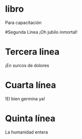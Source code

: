# libro
Para capacitación











#Segunda Linea
¡Oh jubilo inmortal!


# Tercera linea
¡En surcos de dolores

# Cuarta línea
!El bien germina ya!

# Quinta línea
La humanidad entera